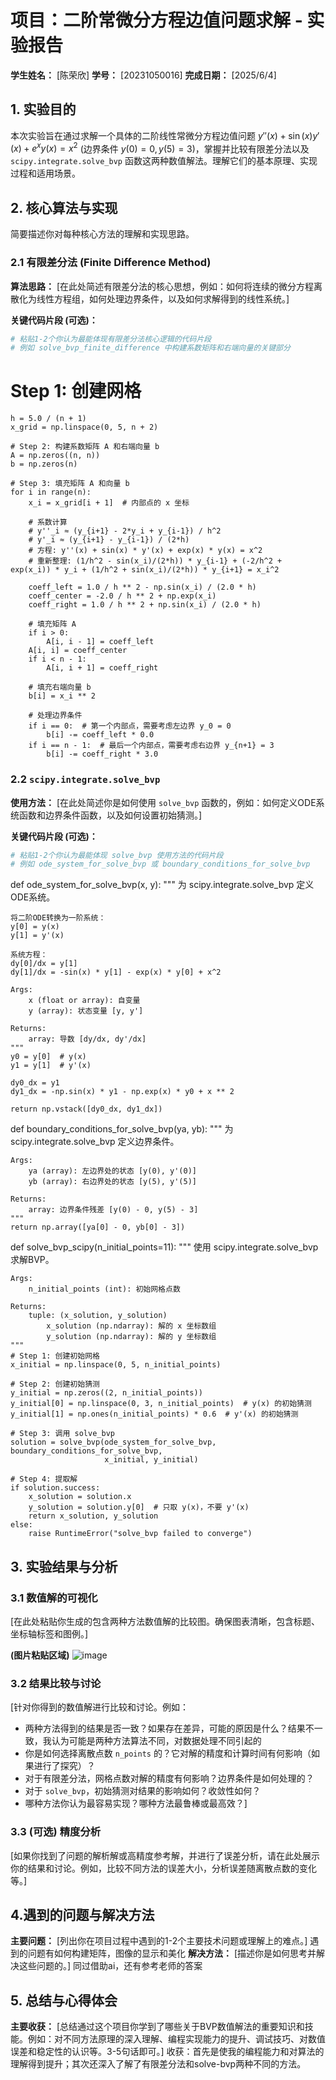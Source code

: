 # 项目：二阶常微分方程边值问题求解 - 实验报告

**学生姓名：** [陈荣欣]
**学号：** [20231050016]
**完成日期：** [2025/6/4]

## 1. 实验目的

本次实验旨在通过求解一个具体的二阶线性常微分方程边值问题 $y''(x) + \sin(x) y'(x) + e^x y(x) = x^2$ (边界条件 $y(0)=0, y(5)=3$)，掌握并比较有限差分法以及 `scipy.integrate.solve_bvp` 函数这两种数值解法。理解它们的基本原理、实现过程和适用场景。

## 2. 核心算法与实现

简要描述你对每种核心方法的理解和实现思路。

### 2.1 有限差分法 (Finite Difference Method)

**算法思路：**
[在此处简述有限差分法的核心思想，例如：如何将连续的微分方程离散化为线性方程组，如何处理边界条件，以及如何求解得到的线性系统。]

**关键代码片段 (可选)：**
```python
# 粘贴1-2个你认为最能体现有限差分法核心逻辑的代码片段
# 例如 solve_bvp_finite_difference 中构建系数矩阵和右端向量的关键部分
```
 # Step 1: 创建网格
    h = 5.0 / (n + 1)
    x_grid = np.linspace(0, 5, n + 2)

    # Step 2: 构建系数矩阵 A 和右端向量 b
    A = np.zeros((n, n))
    b = np.zeros(n)

    # Step 3: 填充矩阵 A 和向量 b
    for i in range(n):
        x_i = x_grid[i + 1]  # 内部点的 x 坐标

        # 系数计算
        # y''_i ≈ (y_{i+1} - 2*y_i + y_{i-1}) / h^2
        # y'_i ≈ (y_{i+1} - y_{i-1}) / (2*h)
        # 方程: y''(x) + sin(x) * y'(x) + exp(x) * y(x) = x^2
        # 重新整理: (1/h^2 - sin(x_i)/(2*h)) * y_{i-1} + (-2/h^2 + exp(x_i)) * y_i + (1/h^2 + sin(x_i)/(2*h)) * y_{i+1} = x_i^2

        coeff_left = 1.0 / h ** 2 - np.sin(x_i) / (2.0 * h)
        coeff_center = -2.0 / h ** 2 + np.exp(x_i)
        coeff_right = 1.0 / h ** 2 + np.sin(x_i) / (2.0 * h)

        # 填充矩阵 A
        if i > 0:
            A[i, i - 1] = coeff_left
        A[i, i] = coeff_center
        if i < n - 1:
            A[i, i + 1] = coeff_right

        # 填充右端向量 b
        b[i] = x_i ** 2

        # 处理边界条件
        if i == 0:  # 第一个内部点，需要考虑左边界 y_0 = 0
            b[i] -= coeff_left * 0.0
        if i == n - 1:  # 最后一个内部点，需要考虑右边界 y_{n+1} = 3
            b[i] -= coeff_right * 3.0
### 2.2 `scipy.integrate.solve_bvp`

**使用方法：**
[在此处简述你是如何使用 `solve_bvp` 函数的，例如：如何定义ODE系统函数和边界条件函数，以及如何设置初始猜测。]

**关键代码片段 (可选)：**
```python
# 粘贴1-2个你认为最能体现 solve_bvp 使用方法的代码片段
# 例如 ode_system_for_solve_bvp 或 boundary_conditions_for_solve_bvp
```
def ode_system_for_solve_bvp(x, y):
    """
    为 scipy.integrate.solve_bvp 定义ODE系统。

    将二阶ODE转换为一阶系统：
    y[0] = y(x)
    y[1] = y'(x)

    系统方程：
    dy[0]/dx = y[1]
    dy[1]/dx = -sin(x) * y[1] - exp(x) * y[0] + x^2

    Args:
        x (float or array): 自变量
        y (array): 状态变量 [y, y']

    Returns:
        array: 导数 [dy/dx, dy'/dx]
    """
    y0 = y[0]  # y(x)
    y1 = y[1]  # y'(x)

    dy0_dx = y1
    dy1_dx = -np.sin(x) * y1 - np.exp(x) * y0 + x ** 2

    return np.vstack([dy0_dx, dy1_dx])


def boundary_conditions_for_solve_bvp(ya, yb):
    """
    为 scipy.integrate.solve_bvp 定义边界条件。

    Args:
        ya (array): 左边界处的状态 [y(0), y'(0)]
        yb (array): 右边界处的状态 [y(5), y'(5)]

    Returns:
        array: 边界条件残差 [y(0) - 0, y(5) - 3]
    """
    return np.array([ya[0] - 0, yb[0] - 3])


def solve_bvp_scipy(n_initial_points=11):
    """
    使用 scipy.integrate.solve_bvp 求解BVP。

    Args:
        n_initial_points (int): 初始网格点数

    Returns:
        tuple: (x_solution, y_solution)
            x_solution (np.ndarray): 解的 x 坐标数组
            y_solution (np.ndarray): 解的 y 坐标数组
    """
    # Step 1: 创建初始网格
    x_initial = np.linspace(0, 5, n_initial_points)

    # Step 2: 创建初始猜测
    y_initial = np.zeros((2, n_initial_points))
    y_initial[0] = np.linspace(0, 3, n_initial_points)  # y(x) 的初始猜测
    y_initial[1] = np.ones(n_initial_points) * 0.6  # y'(x) 的初始猜测

    # Step 3: 调用 solve_bvp
    solution = solve_bvp(ode_system_for_solve_bvp, boundary_conditions_for_solve_bvp,
                         x_initial, y_initial)

    # Step 4: 提取解
    if solution.success:
        x_solution = solution.x
        y_solution = solution.y[0]  # 只取 y(x)，不要 y'(x)
        return x_solution, y_solution
    else:
        raise RuntimeError("solve_bvp failed to converge")
## 3. 实验结果与分析

### 3.1 数值解的可视化

[在此处粘贴你生成的包含两种方法数值解的比较图。确保图表清晰，包含标题、坐标轴标签和图例。]

**(图片粘贴区域)**
![image](https://github.com/user-attachments/assets/ce3391b4-0a9a-4cca-89de-5cd508ae8184)

### 3.2 结果比较与讨论

[针对你得到的数值解进行比较和讨论。例如：
- 两种方法得到的结果是否一致？如果存在差异，可能的原因是什么？结果不一致，我认为可能是两种方法算法不同，对数据处理不同引起的
- 你是如何选择离散点数 `n_points` 的？它对解的精度和计算时间有何影响（如果进行了探究）？
- 对于有限差分法，网格点数对解的精度有何影响？边界条件是如何处理的？
- 对于 `solve_bvp`，初始猜测对结果的影响如何？收敛性如何？
- 哪种方法你认为最容易实现？哪种方法最鲁棒或最高效？]

### 3.3 (可选) 精度分析

[如果你找到了问题的解析解或高精度参考解，并进行了误差分析，请在此处展示你的结果和讨论。例如，比较不同方法的误差大小，分析误差随离散点数的变化等。]

## 4.遇到的问题与解决方法

**主要问题：**
[列出你在项目过程中遇到的1-2个主要技术问题或理解上的难点。]
遇到的问题有如何构建矩阵，图像的显示和美化
**解决方法：**
[描述你是如何思考并解决这些问题的。]
同过借助ai，还有参考老师的答案
## 5. 总结与心得体会

**主要收获：**
[总结通过这个项目你学到了哪些关于BVP数值解法的重要知识和技能。例如：对不同方法原理的深入理解、编程实现能力的提升、调试技巧、对数值误差和稳定性的认识等。3-5句话即可。]
收获：首先是使我的编程能力和对算法的理解得到提升；其次还深入了解了有限差分法和solve-bvp两种不同的方法。
